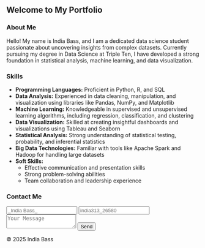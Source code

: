 <section id="hero">
    <h2>Welcome to My Portfolio</h2>

<section id="about">
    <h3>About Me</h3>
    <p> Hello! My name is India Bass, and I am a dedicated data science student passionate about uncovering insights from complex datasets. Currently pursuing my degree in Data Science at Triple Ten, I have developed a strong foundation in statistical analysis, machine learning, and data visualization. 
</p></p>
</section>

<section id="skills">
<h3>Skills</h3>
<ul>
    <li><strong>Programming Languages:</strong> Proficient in Python, R, and SQL</li>
    <li><strong>Data Analysis:</strong> Experienced in data cleaning, manipulation, and visualization using libraries like Pandas, NumPy, and Matplotlib</li>
    <li><strong>Machine Learning:</strong> Knowledgeable in supervised and unsupervised learning algorithms, including regression, classification, and clustering</li>
    <li><strong>Data Visualization:</strong> Skilled at creating insightful dashboards and visualizations using Tableau and Seaborn</li>
    <li><strong>Statistical Analysis:</strong> Strong understanding of statistical testing, probability, and inferential statistics</li>
    <li><strong>Big Data Technologies:</strong> Familiar with tools like Apache Spark and Hadoop for handling large datasets</li>
    <li><strong>Soft Skills:</strong>
        <ul>
            <li>Effective communication and presentation skills</li>
            <li>Strong problem-solving abilities</li>
            <li>Team collaboration and leadership experience</li>
        </ul>
    </li>
</ul>

<section id="contact">
    <h3>Contact Me</h3>
    <form>
        <input type="text" placeholder="_India Bass_" required>
        <input type="email" placeholder="india313_26580" required>
        <textarea placeholder="Your Message" required></textarea>
        <button type="submit">Send</button>
    </form>
</section>

<footer>
    <p>&copy; 2025 India Bass</p>
</footer>
